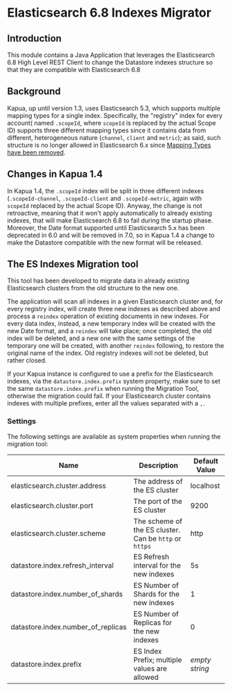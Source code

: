 Elasticsearch 6.8 Indexes Migrator
==========

## Introduction

This module contains a Java Application that leverages the Elasticsearch 6.8 High Level REST Client to change the
Datastore indexes structure so that they are compatible with Elasticsearch 6.8

## Background

Kapua, up until version 1.3, uses Elasticsearch 5.3, which supports multiple mapping types for a single index.
Specifically, the "registry" index for every account( named `.scopeId`, where `scopeId` is replaced by the actual
Scope ID) supports three different mapping types since it contains data from different, heterogeneous nature (`channel`,
`client` and `metric`); as said, such structure is no longer allowed in Elasticsearch 6.x since [Mapping Types have been
removed](https://www.elastic.co/guide/en/elasticsearch/reference/6.8/removal-of-types.html).

## Changes in Kapua 1.4

In Kapua 1.4, the `.scopeId` index will be split in three different indexes (`.scopeId-channel`, `.scopeId-client` and
`.scopeId-metric`, again with `scopeId` replaced by the actual Scope ID). Anyway, the change is not retroactive,
meaning that it won't apply automatically to already existing indexes, that will make Elasticsearch 6.8 to fail during
the startup phase. Moreover, the Date format supported until Elasticsearch 5.x has been deprecated in 6.0 and will be
removed in 7.0, so in Kapua 1.4 a change to make the Datastore compatible with the new format will be released.

## The ES Indexes Migration tool

This tool has been developed to migrate data in already existing Elasticsearch clusters from the old structure to the
new one.

The application will scan all indexes in a given Elasticsearch cluster and, for every registry index, will create three
new indexes as described above and process a `reindex` operation of existing documents in new indexes. For every data
index, instead, a new temporary index will be created with the new Date format, and a `reindex` will take place; once
completed, the old index will be deleted, and a new one with the same settings of the temporary one will be created,
with another `reindex` following, to restore the original name of the index. Old registry indexes will not be deleted,
but rather closed.

If your Kapua instance is configured to use a prefix for the Elasticsearch indexes, via the `datastore.index.prefix`
system property, make sure to set the same `datastore.index.prefix` when running the Migration Tool, otherwise the
migration could fail. If your Elasticsearch cluster contains indexes with multiple prefixes, enter all the values
separated with a `,`.

### Settings

The following settings are available as system properties when running the migration tool:

|Name|Description|Default Value|
|----|-----------|-------------|
|elasticsearch.cluster.address|The address of the ES cluster|localhost|
|elasticsearch.cluster.port|The port of the ES cluster|9200|
|elasticsearch.cluster.scheme|The scheme of the ES cluster. Can be `http` or `https`|http|
|datastore.index.refresh_interval|ES Refresh interval for the new indexes|5s|
|datastore.index.number_of_shards|ES Number of Shards for the new indexes|1|
|datastore.index.number_of_replicas|ES Number of Replicas for the new indexes|0|
|datastore.index.prefix|ES Index Prefix; multiple values are allowed|*empty string*|
